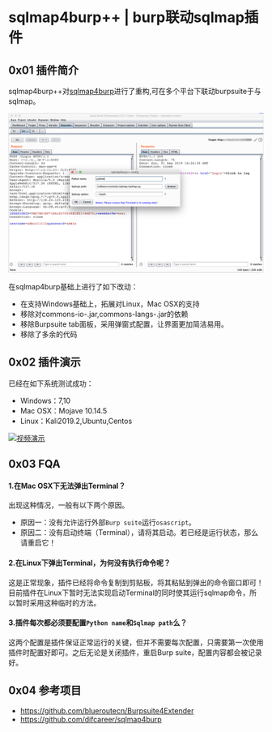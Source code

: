 # sqlmap4burp++ | burp联动sqlmap插件
## 0x01 插件简介
sqlmap4burp++对[sqlmap4burp](https://github.com/difcareer/sqlmap4burp)进行了重构,可在多个平台下联动burpsuite于与sqlmap。

![插件ui](doc/sqlmap4burp++ui.png)

在sqlmap4burp基础上进行了如下改动：

* 在支持Windows基础上，拓展对Linux，Mac OSX的支持
* 移除对commons-io-<version>.jar,commons-langs-<version>.jar的依赖
* 移除Burpsuite tab面板，采用弹窗式配置，让界面更加简洁易用。
* 移除了多余的代码

## 0x02 插件演示
已经在如下系统测试成功：

* Windows：7,10
* Mac OSX：Mojave 10.14.5
* Linux：Kali2019.2,Ubuntu,Centos

[![视频演示](https://img.youtube.com/vi/1RWVkztssvw/0.jpg)](https://www.youtube.com/watch?v=1RWVkztssvw)

## 0x03 FQA
#### 1.在Mac OSX下无法弹出Terminal？
出现这种情况，一般有以下两个原因。
* 原因一：没有允许运行外部`Burp suite`运行`osascript`。
* 原因二：没有启动终端（Terminal），请将其启动。若已经是运行状态，那么请重启它！

#### 2.在Linux下弹出Terminal，为何没有执行命令呢？
这是正常现象，插件已经将命令复制到剪贴板，将其粘贴到弹出的命令窗口即可！目前插件在Linux下暂时无法实现启动Terminal的同时使其运行sqlmap命令，所以暂时采用这种临时的方法。

#### 3.插件每次都必须要配置`Python name`和`Sqlmap path`么？
这两个配置是插件保证正常运行的关键，但并不需要每次配置，只需要第一次使用插件时配置好即可。之后无论是关闭插件，重启Burp suite，配置内容都会被记录好。
## 0x04 参考项目
* https://github.com/blueroutecn/Burpsuite4Extender
* https://github.com/difcareer/sqlmap4burp

